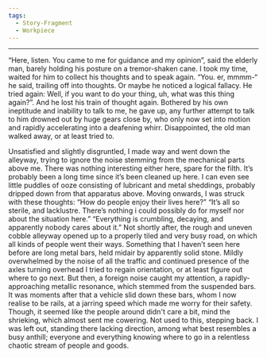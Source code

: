 ```yaml
---
tags:
  - Story-Fragment
  - Workpiece
---
```

---
“Here, listen. You came to me for guidance and my opinion”, said the elderly man, barely holding his posture on a tremor-shaken cane. 
I took my time, waited for him to collect his thoughts and to speak again.
“You. er, mmmm-“ he said, trailing off into thoughts. Or maybe he noticed a logical fallacy.
He tried again: Well, if you want to do your thing, uh, what was this thing again?”.
	And he lost his train of thought again.
Bothered by his own ineptitude and inability to talk to me, he gave up, any further attempt to talk to him drowned out by huge gears close by, who only now set into motion and rapidly accelerating into a deafening whirr. 
Disappointed, the old man walked away, or at least tried to. 

Unsatisfied and slightly disgruntled, I made way and went down the alleyway, trying to ignore the noise stemming from the mechanical parts above me.  There was nothing interesting either here, spare for the filth. It’s probably been a long time since it’s been cleaned up here. I can even see little puddles of ooze consisting of lubricant and metal sheddings, probably dripped down from that apparatus above. 
Moving onwards, I was struck with these thoughts:
		“How do people enjoy their lives here?”
	“It’s all so sterile, and lacklustre. There’s nothing i could possibly do for myself nor about the situation here.”
		“Everything is crumbling, decaying, and apparently nobody cares about it.”
Not shortly after, the rough and uneven cobble alleyway opened up to a properly tiled and very busy road, on which all kinds of people went their ways. Something that I haven’t seen here before are long metal bars, held midair by apparently solid stone. 
Mildly overwhelmed by the noise of all the traffic and continued presence of the axles turning overhead I tried to regain orientation, or at least figure out where to go next. 
But then, a foreign noise caught my attention, a rapidly-approaching metallic resonance, which stemmed from the suspended bars. It was moments after that a vehicle slid down these bars, whom I now realise to be rails, at a jarring speed which made me worry for their safety. 
Though, it seemed like the people around didn't care a bit, mind the shrieking, which almost sent me cowering. Not used to this, stepping back. 
I was left out, standing there lacking direction, among what best resembles a busy anthill; everyone and everything knowing where to go in a relentless chaotic stream of people and goods. 